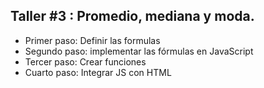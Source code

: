 ## Taller #3 : Promedio, mediana y moda.

- Primer paso: Definir las formulas
- Segundo paso: implementar las fórmulas en JavaScript
- Tercer paso: Crear funciones
- Cuarto paso: Integrar JS con HTML
